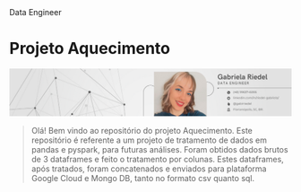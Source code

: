 <head>Data Engineer</head>
<h1>Projeto Aquecimento</h1>

<img src="imagem1-readme.png" alt="imagem 1">

> Olá! Bem vindo ao repositório do projeto Aquecimento. Este repositório é referente a um projeto de tratamento de dados em pandas e pyspark, para futuras análises. Foram obtidos dados brutos de 3 dataframes e feito o tratamento por colunas. Estes dataframes, após tratados, foram concatenados e enviados para plataforma Google Cloud e Mongo DB, tanto no formato csv quanto sql.
